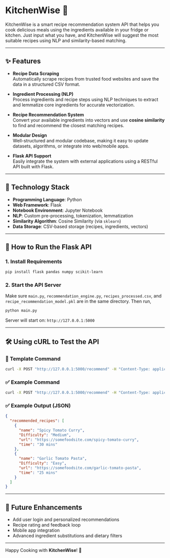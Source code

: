 # KitchenWise 🍳  

KitchenWise is a smart recipe recommendation system API that helps you cook delicious meals using the ingredients available in your fridge or kitchen. Just input what you have, and KitchenWise will suggest the most suitable recipes using NLP and similarity-based matching.

---

## ✨ Features

- **Recipe Data Scraping**  
  Automatically scrape recipes from trusted food websites and save the data in a structured CSV format.

- **Ingredient Processing (NLP)**  
  Process ingredients and recipe steps using NLP techniques to extract and lemmatize core ingredients for accurate vectorization.

- **Recipe Recommendation System**  
  Convert your available ingredients into vectors and use **cosine similarity** to find and recommend the closest matching recipes.

- **Modular Design**  
  Well-structured and modular codebase, making it easy to update datasets, algorithms, or integrate into web/mobile apps.

- **Flask API Support**  
  Easily integrate the system with external applications using a RESTful API built with Flask.

---

## 🧠 Technology Stack

- **Programming Language**: Python  
- **Web Framework**: Flask  
- **Notebook Environment**: Jupyter Notebook  
- **NLP**: Custom pre-processing, tokenization, lemmatization  
- **Similarity Algorithm**: Cosine Similarity (via `sklearn`)  
- **Data Storage**: CSV-based storage (recipes, ingredients, vectors)

---

## 🚀 How to Run the Flask API

### 1. Install Requirements
```bash
pip install flask pandas numpy scikit-learn
```

### 2. Start the API Server
Make sure `main.py`, `recommendation_engine.py`, `recipes_processed.csv`, and `recipe_recommendation_model.pkl` are in the same directory. Then run,

```bash
python main.py
```

Server will start on: `http://127.0.0.1:5000`

---

## 🛠️ Using cURL to Test the API

### 🧾 Template Command
```bash
curl -X POST "http://127.0.0.1:5000/recommend" -H "Content-Type: application/json" -d "{\"ingredients\": \"<comma-separated-ingredients>\"}"
```

### ✅ Example Command
```bash
curl -X POST "http://127.0.0.1:5000/recommend" -H "Content-Type: application/json" -d "{\"ingredients\": \"onion, garlic, tomato, ginger\"}"
```

### ✅ Example Output (JSON)
```json
{
  "recommended_recipes": [
    {
      "name": "Spicy Tomato Curry",
      "Difficulty": "Medium",
      "url": "https://somefoodsite.com/spicy-tomato-curry",
      "time": "30 mins"
    },
    {
      "name": "Garlic Tomato Pasta",
      "Difficulty": "Easy",
      "url": "https://somefoodsite.com/garlic-tomato-pasta",
      "time": "25 mins"
    }
  ]
}
```

---


## 📝 Future Enhancements

- Add user login and personalized recommendations  
- Recipe rating and feedback loop  
- Mobile app integration  
- Advanced ingredient substitutions and dietary filters  

---

Happy Cooking with **KitchenWise**! 🍲
